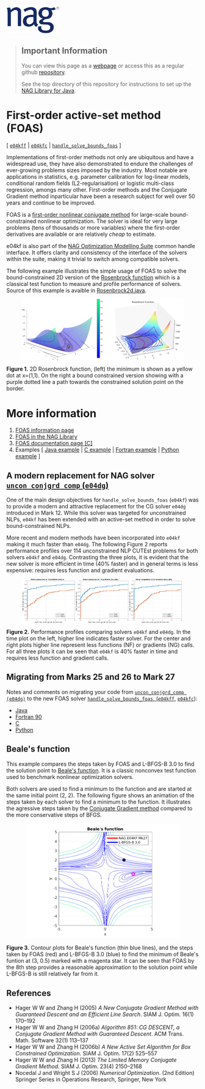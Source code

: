 [![NAG Logo](../nag_logo-removebg.png)](https://www.nag.com)

> ## Important Information
> You can view this page as a [webpage](https://numericalalgorithmsgroup.github.io/NAGJavaExamples/FOAS) or access this as a regular github [repository](https://github.com/numericalalgorithmsgroup/NAGJavaExamples/tree/main/FOAS).
>
> See the top directory of this repository for instructions to set up the [NAG Library for Java](https://github.com/numericalalgorithmsgroup/NAGJavaExamples).

# First-order active-set method (FOAS)
[ [`e04kff`](https://www.nag.co.uk/numeric/nl/nagdoc_latest/flhtml/e04/e04kff.html) | 
[`e04kfc`](https://www.nag.co.uk/numeric/nl/nagdoc_latest/clhtml/e04/e04kfc.html) | 
[`handle_solve_bounds_foas`](https://www.nag.co.uk/numeric/py/nagdoc_latest/naginterfaces.library.opt.html#naginterfaces.library.opt.handle_solve_bounds_foas) ]

Implementations of first-order methods not only are ubiquitous and have a widespread use, they have also demonstrated to endure the challenges of ever-growing problems sizes imposed by the industry. Most notable are applications in statistics, e.g. parameter calibration for log-linear models, conditional random fields (L2-regularisation) or logistic multi-class regression, amongs many other. First-order methods and the Conjugate Gradient method inparticular have been a research subject for well over 50 years and continue to be improved.

FOAS is a [first-order nonlinear conjugate method](https://en.wikipedia.org/wiki/Nonlinear_conjugate_gradient_method) for large-scale bound-constrained nonlinear optimization. The solver is ideal for very large problems (tens of thousands or more variables) where the first-order derivatives are available or are relatively _cheap_ to estimate.

e04kf is also part of the [NAG Optimization Modelling Suite](https://www.nag.co.uk/numeric/nl/nagdoc_latest/flhtml/e04/e04intro.html#optsuite) common handle interface. It offers clarity and consistency of the interface of the solvers within the suite, making it trivial to switch among compatible solvers.

The following example illustrates the simple usage of FOAS to solve the bound-constrained 2D version of the [Rosenbrock function](https://en.wikipedia.org/wiki/Rosenbrock_function) which is a classical test function to measure and profile performance of solvers. Source of this example is avaible in [Rosenbrock2d.java](example/Rosenbrock2d.java).

<figure style="display:flex;">
  <img src="./images/Rosenbrock2dw.png" width="50%" alt="2D Rosenbrock example"/>
  <img src="./images/handle_solve_bounds_foas_ex.png" width="50%" alt="2D Rosenbrock with bounds"/>
</figure>

**Figure 1.** 2D Rosenbrock function, (left) the minimum is shown as a yellow dot at x=(1,1). On the right a bound constrained version showing with a purple dotted line a path towards the constrained solution point on the border.

# More information 
 1. [FOAS information page](https://www.nag.com/content/limited-memory-nonlinear-conjugate-gradient-solver)
 2. [FOAS in the NAG Library](https://www.nag.com/numeric/nl/nagdoc_27.1/flhtml/e04/e04kff.html)
 3. [FOAS documentation page [C]](https://www.nag.co.uk/numeric/nl/nagdoc_latest/clhtml/e04/e04kfc.html)
 4. Examples [ [Java example](https://github.com/numericalalgorithmsgroup/NAGJavaExamples/blob/main/simple_examples/source/int32/E04KFJE.java) |
 [C example](https://www.nag.co.uk/numeric/nl/nagdoc_latest/clhtml/e04/e04kfc.html#example) |
 [Fortran example](https://www.nag.co.uk/numeric/nl/nagdoc_latest/flhtml/e04/e04kff.html#example) |
 [Python example](https://www.nag.co.uk/numeric/py/nagdoc_latest/naginterfaces.library.opt.html#naginterfaces.library.examples.opt.handle_solve_bounds_foas_ex.main) ]

## A modern replacement for NAG solver [`uncon_conjgrd_comp` (`e04dg`)](https://www.nag.co.uk/numeric/nl/nagdoc_latest/flhtml/e04/e04dgf.html)
One of the main design objectives for `handle_solve_bounds_foas` (`e04kf`) was to provide a modern and attractive replacement for the CG solver `e04dg` introduced in Mark 12. While this solver was targeted for unconstrained NLPs, `e04kf` has been extended with an active-set method in order to solve bound-constrained NLPs.

More recent and modern methods have been incorporated into `e04kf` making it much faster than `e04dg`. The following Figure 2 reports performance profiles over 114 unconstrained NLP CUTEst problems for both solvers `e04kf` and `e04dg`. Contrasting the three plots, it is evident that the new solver is more efficient in time (40% faster) and in general terms is less expensive: requires less function and gradient evaluations.

<figure style="display:flex;">
  <img src="./images/KF_DG_unconst_tokyo_notriv-NT.png" width="33%" alt="Perf profile e04kf/e04dg time (s)"/>
  <img src="./images/KF_DG_unconst_tokyo_notriv-NF.png" width="33%" alt="Perf profile e04kf/e04dg function evaluations"/>
  <img src="./images/KF_DG_unconst_tokyo_notriv-NG.png" width="33%" alt="Perf profile e04kf/e04dg gradient evaluations"/>
</figure>

**Figure 2.** Performance profiles comparing solvers `e04kf` and `e04dg`. In the time plot on the left, higher line indicates faster solver. For the center and right plots higher line represent less functions (NF) or gradients (NG) calls. For all three plots it can be seen that `e04kf` is 40% faster in time and requires less function and gradient calls.

## Migrating from Marks 25 and 26 to Mark 27

Notes and comments on migrating your code from [`uncon_conjgrd_comp (e04dg)`](https://www.nag.co.uk/numeric/nl/nagdoc_latest/flhtml/e04/e04dgf.html) to the new FOAS solver [`handle_solve_bounds_foas`, (`e04kff`](https://www.nag.co.uk/numeric/nl/nagdoc_latest/flhtml/e04/e04kff.html), 
[`e04kfc`](https://www.nag.co.uk/numeric/nl/nagdoc_latest/clhtml/e04/e04kfc.html)):


 * [Java](./migration/Migration_E04DG_E04KF.java)
 * [Fortran 90](https://www.nag.com/numeric/nl/nagdoc_latest/flhtml/genint/replace.html#e04dgf)
 * [C](https://www.nag.com/numeric/nl/nagdoc_latest/clhtml/genint/replace.html#e04dgc)
 * [Python](https://github.com/numericalalgorithmsgroup/NAGPythonExamples/blob/master/local_optimization/FOAS/migration/migration_e04dg_e04kf.ipynb)

## Beale's function
This example compares the steps taken by FOAS and L-BFGS-B 3.0 to find the solution point to [Beale's function](https://en.wikipedia.org/wiki/Test_functions_for_optimization). It is a classic nonconvex test function used to benchmark nonlinear optimization solvers.

Both solvers are used to find a minimum to the function and are started at the same initial point (2, 2). The following figure shows an animation of the steps taken by each solver to find a minimum to the function. 
It illustrates the agressive steps taken by the [Conjugate Gradient method](https://en.wikipedia.org/wiki/Conjugate_gradient_method) compared to the more conservative steps of BFGS.

<div style="text-align: center;">
    <img src="./images/animated.gif" width="400px" alt="Beale function solved using e04kf and L-BFGS-B">
</div>

**Figure 3.** Contour plots for Beale's function (thin blue lines), and the steps taken by FOAS (red) and L-BFGS-B 3.0 (blue) to find the minimum of Beale's funtion at (3, 0.5) marked with a magenta star. It can be seen that FOAS by the 8th step provides a reasonable approximation to the solution point while L-BFGS-B is still relatively far from it. 

## References

 * Hager W W and Zhang H (2005) _A New Conjugate Gradient Method with Guaranteed Descent and an Efficient Line Search_. SIAM J. Optim. 16(1) 170–192
 * Hager W W and Zhang H (2006a) _Algorithm 851: CG DESCENT, a Conjugate Gradient Method with Guaranteed Descent_. ACM Trans. Math. Software 32(1) 113–137
 * Hager W W and Zhang H (2006b) _A New Active Set Algorithm for Box Constrained Optimization_. SIAM J. Optim. 17(2) 525–557
 * Hager W W and Zhang H (2013) _The Limited Memory Conjugate Gradient Method_. SIAM J. Optim. 23(4) 2150–2168
 * Nocedal J and Wright S J (2006) _Numerical Optimization_. (2nd Edition) Springer Series in Operations Research, Springer, New York 
